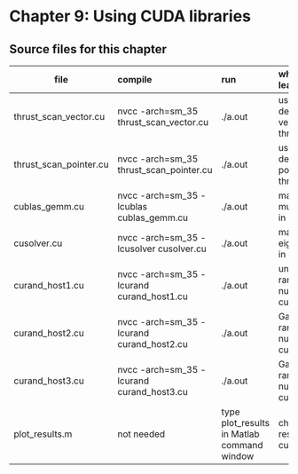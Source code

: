 # Chapter 9: Using CUDA libraries

## Source files for this chapter

| file   |      compile      |  run | what ot learn |
|----------|:----------------|:-------|:-------------------------------------|
| thrust_scan_vector.cu |  nvcc -arch=sm_35 thrust_scan_vector.cu | ./a.out | using the device vector in thrust |
| thrust_scan_pointer.cu |  nvcc -arch=sm_35 thrust_scan_pointer.cu | ./a.out | using the device pointer in thrust |
| cublas_gemm.cu |  nvcc -arch=sm_35 -lcublas cublas_gemm.cu | ./a.out | matrix multiplication in cuBLAS |
| cusolver.cu |  nvcc -arch=sm_35 -lcusolver cusolver.cu | ./a.out | matrix eigenvalues in cuSolver |
| curand_host1.cu |  nvcc -arch=sm_35 -lcurand curand_host1.cu | ./a.out | uniform random numbers in cuRAND |
| curand_host2.cu |  nvcc -arch=sm_35 -lcurand curand_host2.cu | ./a.out | Gaussian random numbers in cuRAND |
| curand_host3.cu |  nvcc -arch=sm_35 -lcurand curand_host3.cu | ./a.out | Gaussian random numbers in cuRAND |
| plot_results.m |  not needed | type plot_results in Matlab command window | check the results form cuRAND |

